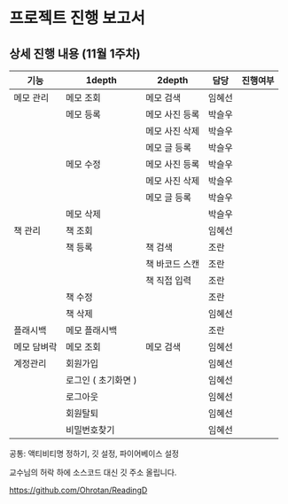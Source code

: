 # 프로젝트 진행 보고서

## 상세 진행 내용 (11월 1주차)

| 기능        | 1depth              | 2depth         | 담당   | 진행여부 |
| ----------- | ------------------- | -------------- | ------ | -------- |
| 메모 관리   | 메모 조회           | 메모 검색      | 임혜선 |          |
|             | 메모 등록           | 메모 사진 등록 | 박슬우 |          |
|             |                     | 메모 사진 삭제 | 박슬우 |          |
|             |                     | 메모 글 등록   | 박슬우 |          |
|             | 메모 수정           | 메모 사진 등록 | 박슬우 |          |
|             |                     | 메모 사진 삭제 | 박슬우 |          |
|             |                     | 메모 글 등록   | 박슬우 |          |
|             | 메모 삭제           |                | 박슬우 |          |
| 책 관리     | 책 조회             |                | 임혜선 |          |
|             | 책 등록             | 책 검색        | 조란   |          |
|             |                     | 책 바코드 스캔 | 조란   |          |
|             |                     | 책 직접 입력   | 조란   |          |
|             | 책 수정             |                | 조란   |          |
|             | 책 삭제             |                | 임혜선 |          |
| 플래시백    | 메모 플래시백       |                | 조란   |          |
| 메모 담벼락 | 메모 조회           | 메모 검색      | 임혜선 |          |
| 계정관리    | 회원가입            |                | 임혜선 |          |
|             | 로그인 ( 초기화면 ) |                | 임혜선 |          |
|             | 로그아웃            |                | 임혜선 |          |
|             | 회원탈퇴            |                | 임혜선 |          |
|             | 비밀번호찾기        |                | 임혜선 |          |

공통: 액티비티명 정하기, 깃 설정, 파이어베이스 설정

교수님의 허락 하에 소스코드 대신 깃 주소 올립니다.

 https://github.com/Ohrotan/ReadingD 